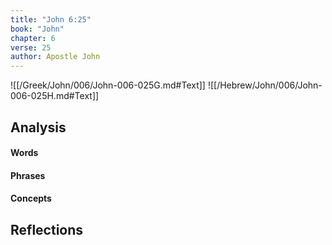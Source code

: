 ```yaml
---
title: "John 6:25"
book: "John"
chapter: 6
verse: 25
author: Apostle John
---
```

![[/Greek/John/006/John-006-025G.md#Text]]
![[/Hebrew/John/006/John-006-025H.md#Text]]

## Analysis

#### Words

#### Phrases

#### Concepts

## Reflections
